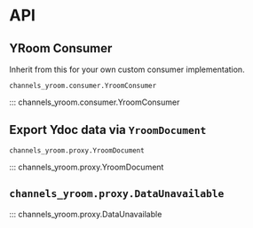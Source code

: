 # API

## YRoom Consumer

Inherit from this for your own custom consumer implementation.

`channels_yroom.consumer.YroomConsumer`

::: channels_yroom.consumer.YroomConsumer


## Export Ydoc data via `YroomDocument`

`channels_yroom.proxy.YroomDocument`

::: channels_yroom.proxy.YroomDocument

## `channels_yroom.proxy.DataUnavailable`

::: channels_yroom.proxy.DataUnavailable


